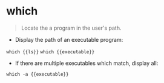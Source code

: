 # which

> Locate the a program in the user's path.

- Display the path of an executable program:

`which {{ls}}`
`which {{executable}}`

- If there are multiple executables which match, display all:

`which -a {{executable}}`
